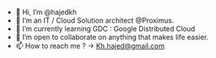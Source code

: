 - 👋 Hi, I’m @hajedkh
- 👀 I’m an IT / Cloud Solution architect @Proximus.
- 🌱 I’m currently learning GDC : Google Distributed Cloud 
- 💞️ I’m open to collaborate on anything that makes life easier.
- 📫 How to reach me ? -> Kh.hajed@gmail.com

<!---
hajedkh/hajedkh is a ✨ special ✨ repository because its `README.md` (this file) appears on your GitHub profile.
You can click the Preview link to take a look at your changes.
--->
